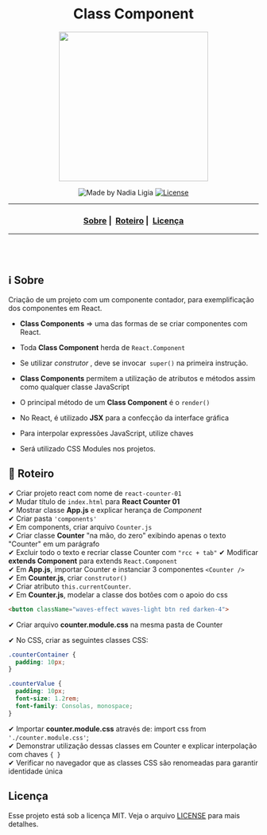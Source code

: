 <h1 align="center">Class Component</h1>
<p align="center">
  <img src="../../assets/logo.jpeg" width="300" heigth="300">
</p>


<p align="center">
  <img alt="Made by Nadia Ligia" src="https://img.shields.io/badge/made%20by-Nadia%20Ligia-informational">
  
  <a href="license.md">
  <img alt="License" src="https://img.shields.io/badge/License-MIT-informational">
  </a>
</p>

___

<h3 align="center">
  <a href="#information_source-sobre">Sobre</a>&nbsp;|&nbsp;
  <a href="#book-especificações">Roteiro</a>&nbsp;|&nbsp;
  <a href="#licença">Licença</a>
</h3>

___

<br>
<br>

## ℹ️ Sobre

Criação de um projeto com um componente contador, para exemplificação dos componentes em React.

- **Class Components** => uma das formas de se criar componentes com React.

- Toda **Class Component** herda de `React.Component`

- Se utilizar *construtor* , deve se invocar` super()` na primeira instrução.

- **Class Components** permitem a utilização de atributos e métodos assim como qualquer classe JavaScript

- O principal método de um **Class Component** é o `render()`

- No React, é utilizado **JSX** para a confecção da interface gráfica

- Para interpolar expressões JavaScript, utilize chaves

- Será utilizado CSS Modules nos projetos.


## 📖 Roteiro

✔ Criar projeto react com nome de `react-counter-01`<br>
✔ Mudar título de `index.html` para **React Counter 01**<br>
✔ Mostrar classe **App.js** e explicar herança de *Component* <br>
✔ Criar pasta `'components' `<br>
✔ Em components, criar arquivo `Counter.js `<br>
✔ Criar classe **Counter** "na mão, do zero" exibindo apenas o texto "Counter" em um parágrafo<br>
✔ Excluir todo o texto e recriar classe Counter com `"rcc + tab"`
✔ Modificar **extends Component** para extends `React.Component`<br>
✔ Em **App.js**, importar Counter e instanciar 3 componentes `<Counter />`<br>
✔ Em **Counter.js**, criar `construtor()`<br>
✔ Criar atributo `this.currentCounter`.<br>
✔ Em **Counter.js**, modelar a classe dos botões com o apoio do css 
  ```html
  <button className="waves-effect waves-light btn red darken-4">
  ```
✔ Criar arquivo **counter.module.css** na mesma pasta de Counter

✔ No CSS, criar as seguintes classes CSS:
```css
.counterContainer {
  padding: 10px;
}

.counterValue {
  padding: 10px;
  font-size: 1.2rem;
  font-family: Consolas, monospace;
}
```

✔ Importar **counter.module.css** através de: import css from `'./counter.module.css'`;<br>
✔ Demonstrar utilização dessas classes em Counter e explicar interpolação com chaves `{ }` <br>
✔ Verificar no navegador que as classes CSS são renomeadas para garantir identidade única <br>



## Licença 
Esse projeto está sob a licença MIT. Veja o arquivo [LICENSE](../../LICENSE) para mais detalhes.
